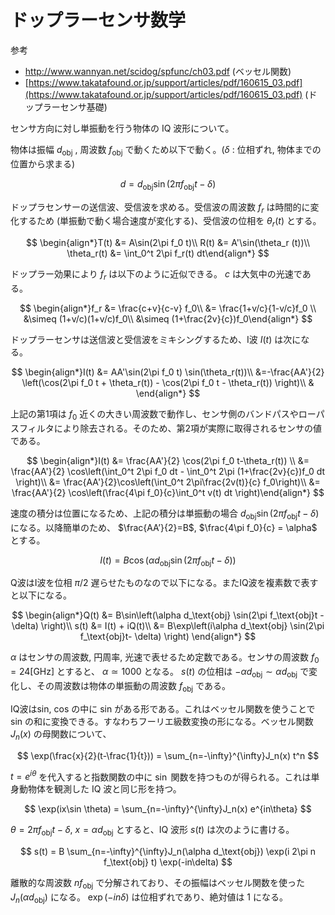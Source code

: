 
# ドップラーセンサ数学

参考

- http://www.wannyan.net/scidog/spfunc/ch03.pdf (ベッセル関数)
- [https://www.takatafound.or.jp/support/articles/pdf/160615_03.pdf](https://www.takatafound.or.jp/support/articles/pdf/160615_03.pdf) (ドップラーセンサ基礎)

センサ方向に対し単振動を行う物体の IQ 波形について。

物体は振幅 $d_{\text{obj}}$ , 周波数 $f_{\text{obj}}$ で動くため以下で動く。($\delta$ : 位相ずれ, 物体までの位置から求まる)

$$
d= d_\text{obj}\sin(2\pi f_{\text{obj}}t - \delta)
$$

ドップラセンサーの送信波、受信波を求める。受信波の周波数 $f_r$ は時間的に変化するため (単振動で動く場合速度が変化する)、受信波の位相を $\theta_r (t)$ とする。

$$
\begin{align*}T(t) &= A\sin(2\pi f_0 t)\\ R(t) &= A'\sin(\theta_r (t))\\ \theta_r(t) &= \int_0^t 2\pi f_r(t) dt\end{align*}
$$

ドップラー効果により $f_r$ は以下のように近似できる。 $c$ は大気中の光速である。

$$
\begin{align*}f_r &= \frac{c+v}{c-v} f_0\\ &= \frac{1+v/c}{1-v/c}f_0 \\ &\simeq (1+v/c)(1+v/c)f_0\\ &\simeq (1+\frac{2v}{c})f_0\end{align*}
$$

ドップラーセンサは送信波と受信波をミキシングするため、I波 $I(t)$  は次になる。

$$
\begin{align*}I(t) &= AA'\sin(2\pi f_0 t) \sin(\theta_r(t))\\ &=-\frac{AA'}{2} \left(\cos(2\pi f_0 t + \theta_r(t)) - \cos(2\pi f_0 t - \theta_r(t)) \right)\\ & \end{align*}
$$

上記の第1項は $f_0$ 近くの大きい周波数で動作し、センサ側のバンドパスやローパスフィルタにより除去される。そのため、第2項が実際に取得されるセンサの値である。

$$
\begin{align*}I(t) &= \frac{AA'}{2} \cos(2\pi f_0 t-\theta_r(t)) \\ &= \frac{AA'}{2} \cos\left(\int_0^t 2\pi f_0 dt - \int_0^t 2\pi (1+\frac{2v}{c})f_0 dt \right)\\ &= \frac{AA'}{2}\cos\left(\int_0^t 2\pi\frac{2v(t)}{c} f_0\right)\\ &= \frac{AA'}{2} \cos\left(\frac{4\pi f_0}{c}\int_0^t v(t) dt \right)\end{align*}
$$

速度の積分は位置になるため、上記の積分は単振動の場合 $d_\text{obj}\sin(2\pi f_{\text{obj}}t - \delta)$ になる。以降簡単のため、 $\frac{AA’}{2}=B$, $\frac{4\pi f_0}{c} = \alpha$ とする。

$$
I(t) = B\cos\left(\alpha d_\text{obj} \sin(2\pi f_\text{obj}t - \delta) \right)
$$

Q波はI波を位相 $\pi/2$ 遅らせたものなので以下になる。またIQ波を複素数で表すと以下になる。

$$
\begin{align*}Q(t) &= B\sin\left(\alpha d_\text{obj} \sin(2\pi f_\text{obj}t - \delta) \right)\\ s(t) &= I(t) + iQ(t)\\ &= B\exp\left(i\alpha d_\text{obj} \sin(2\pi f_\text{obj}t- \delta) \right) \end{align*}
$$

$\alpha$ はセンサの周波数, 円周率, 光速で表せるため定数である。センサの周波数 $f_0 = 24 \text{[GHz]}$ とすると、 $\alpha \simeq 1000$ となる。 $s(t)$ の位相は $-\alpha d_\text{obj} \sim \alpha d_\text{obj}$ で変化し、その周波数は物体の単振動の周波数 $f_\text{obj}$ である。

IQ波はsin, cos の中に sin がある形である。これはベッセル関数を使うことで sin の和に変換できる。すなわちフーリエ級数変換の形になる。ベッセル関数 $J_n(x)$ の母関数について、

$$
\exp(\frac{x}{2}(t-\frac{1}{t})) = \sum_{n=-\infty}^{\infty}J_n(x) t^n
$$

 $t=e^{i\theta}$ を代入すると指数関数の中に $\sin$ 関数を持つものが得られる。これは単身動物体を観測した IQ 波と同じ形を持つ。

$$
\exp(ix\sin \theta) = \sum_{n=-\infty}^{\infty}J_n(x) e^{in\theta}
$$

$\theta=2\pi f_\text{obj} t - \delta$, $x=\alpha d_\text{obj}$ とすると、IQ 波形 $s(t)$ は次のように書ける。

$$
s(t) = B \sum_{n=-\infty}^{\infty}J_n(\alpha d_\text{obj}) \exp(i 2\pi n f_\text{obj} t) \exp(-in\delta)
$$

離散的な周波数 $n f_\text{obj}$ で分解されており、その振幅はベッセル関数を使った $J_n(\alpha d_\text{obj})$ になる。 $\exp(-in\delta)$ は位相ずれであり、絶対値は 1 になる。
